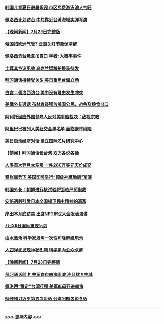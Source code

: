#### [韩国儿童夏日避暑乐园 市区免费游泳池人气旺](../pages/prog202/a103490631.md?t=07301251) 
#### [佩洛西计划访台 中共靠近台湾海域实弹军演](../pages/prog202/a103490619.md?t=07301251) 
#### [【晚间新闻】7月29日完整版](../pages/prog202/a103490598.md?t=07301251) 
#### [俄国掐欧洲气管? 法国关灯节能保清醒](../pages/prog202/a103490529.md?t=07301251) 
#### [佩洛西访台悬念吊胃口 学者: 大概率事件](../pages/prog202/a103490534.md?t=07301251) 
#### [土耳其协议见效 乌克兰运粮船整装待发](../pages/prog202/a103490525.md?t=07301251) 
#### [拜习通话持续受关注 美日重申台海立场](../pages/prog202/a103490520.md?t=07301251) 
#### [白宫：佩洛西访台 美中没有理由发生冲突](../pages/prog202/a103490433.md?t=07301251) 
#### [美俄外长通话 布林肯谈释放美国公民、战争及粮食出口](../pages/prog202/a103490413.md?t=07301251) 
#### [阿利托回应外国领导人反对美堕胎裁决：敌视宗教](../pages/prog202/a103490422.md?t=07301251) 
#### [阿里巴巴被列入美证交会黑名单 面临退市风险](../pages/prog202/a103490355.md?t=07301251) 
#### [美日启动经济对话 建立国际芯片研究中心](../pages/prog202/a103490275.md?t=07301251) 
#### [【禁闻】拜习通话谈台湾 双方各说各话](../pages/prog202/a103490237.md?t=07301251) 
#### [人类首次登月太空服 一件280万美元天价成交](../pages/prog202/a103490256.md?t=07301251) 
#### [紧张局势下 美国印尼举行“超级神鹰盾牌”军演](../pages/prog202/a103490178.md?t=07301251) 
#### [韩国外长：朝鲜进行核试验将面临严厉制裁](../pages/prog202/a103490099.md?t=07301251) 
#### [安倍遇刺引发日本全国捍卫民主精神的高涨](../pages/prog202/a103490097.md?t=07301251) 
#### [岸田本月底访美 出席NPT审议大会发表演讲](../pages/prog202/a103490138.md?t=07301251) 
#### [7月29日国际重要讯息](../pages/prog202/a103490091.md?t=07301251) 
#### [由水激活 科学家发明一次性可降解纸电池](../pages/prog202/a103490047.md?t=07301251) 
#### [大西洋底发现神秘孔洞 科学家向公众求解](../pages/prog202/a103490033.md?t=07301251) 
#### [【晚间新闻】7月28日完整版](../pages/prog202/a103489823.md?t=07301251) 
#### [拜习通话前夕 共军宣布南海军演 连日扰台空域](../pages/prog202/a103489870.md?t=07301251) 
#### [佩洛西“暂定”台湾行程 美军航母开进南海](../pages/prog202/a103489795.md?t=07301251) 
#### [拜登和习近平第五次对话 台海问题各说各话](../pages/prog202/a103489730.md?t=07301251) 

----
#### [ >>> 更早内容 <<< ](../indexes/prog202-earlier.md)
